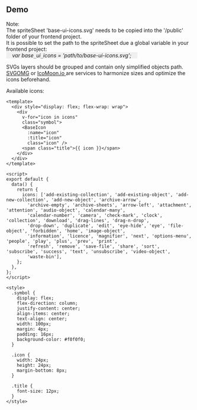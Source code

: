 ## Demo

Note:<br>
The spriteSheet 'base-ui-icons.svg' needs to be copied into the '/public' folder of your frontend project.<br>
It is possible to set the path to the spriteSheet due a global variable in your frontend project: <br>
<i style="display: inline-block; background-color: #f0f0f0; padding: 0 16px;">var base`_`ui`_`icons = 'path/to/base-ui-icons.svg';</i>

SVGs layers should be grouped and contain only simplified objects path.<br>
<a href="https://jakearchibald.github.io/svgomg/">SVGOMG</a> or <a href="https://iconmoon.io">IcoMoon.io </a>
 are services to harmonize sizes and optimize the icons beforehand.

Available icons:

```vue live
<template>
  <div style="display: flex; flex-wrap: wrap">
    <div
      v-for="icon in icons"
      class="symbol">
      <BaseIcon
        :name="icon"
        :title="icon"
        class="icon" />
      <span class="title">{{ icon }}</span>
    </div>
  </div>
</template>

<script>
export default {
  data() {
    return {
      icons: ['add-existing-collection', 'add-existing-object', 'add-new-collection', 'add-new-object', 'archive-arrow',
        'archive-empty', 'archive-sheets', 'arrow-left', 'attachment', 'attention', 'audio-object', 'calendar-many',
        'calendar-number', 'camera', 'check-mark', 'clock', 'collection', 'download', 'drag-lines', 'drag-n-drop',
        'drop-down', 'duplicate', 'edit', 'eye-hide', 'eye', 'file-object', 'forbidden', 'home', 'image-object',
        'information', 'licence', 'magnifier', 'next', 'options-menu', 'people', 'play', 'plus', 'prev', 'print',
        'refresh', 'remove', 'save-file', 'share', 'sort', 'subscribe', 'success', 'text', 'unsubscribe', 'video-object',
        'waste-bin'],
    };
  },
};
</script>

<style>
  .symbol {
    display: flex;
    flex-direction: column;
    justify-content: center;
    align-items: center;
    text-align: center;
    width: 100px;
    margin: 4px;
    padding: 16px;
    background-color: #f0f0f0;
  }

  .icon {
    width: 24px;
    height: 24px;
    margin-bottom: 8px;
  }

  .title {
    font-size: 12px;
  }
</style>
```
